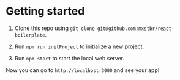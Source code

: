 # Getting started

1. Clone this repo using `git clone git@github.com:mxstbr/react-boilerplate`.

2. Run `npm run initProject` to initialize a new project.

3. Run `npm start` to start the local web server.

Now you can go to `http://localhost:3000` and see your app!
